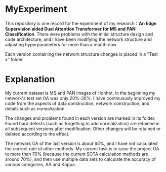 # MyExperiment
This repository is one record for the experiment of my research：**An Edge Supervision aided Dual Attention Transformer for MS and PAN Classification**. 
There were problems with the initial structure design and code architecture, and I have been modifying the network structure and adjusting hyperparameters for more than a month now.

Each version containing the network structure changes is placed in a "Test x" folder.
# Explanation
My current dataset is MS and PAN images of Hohhot. In the beginning my network's test set OA was only 20%-30%. I have continuously improved my code from the aspects of data construction, network construction, and details such as normalization. 

The changes and problems found in each version are marked in its folder. Found hard defects (such as forgetting to add normalization) are retained in all subsequent versions after modification. Other changes will be retained or deleted according to the effect.

The network OA of the last version is about 65%, and I have not calculated the correct rate of other methods. My current task is to raise the project OA to more than 70% (because the current SOTA calculation methods are around 70%), and then use multiple data sets to calculate the accuracy of various categories, AA and Kappa.
